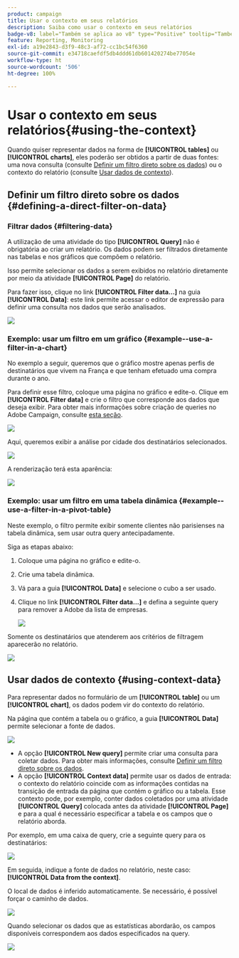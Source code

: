 ```yaml
---
product: campaign
title: Usar o contexto em seus relatórios
description: Saiba como usar o contexto em seus relatórios
badge-v8: label="Também se aplica ao v8" type="Positive" tooltip="Também se aplica ao Campaign v8"
feature: Reporting, Monitoring
exl-id: a19e2843-d3f9-48c3-af72-cc1bc54f6360
source-git-commit: e34718caefdf5db4ddd61db601420274be77054e
workflow-type: ht
source-wordcount: '506'
ht-degree: 100%

---
```


# Usar o contexto em seus relatórios{#using-the-context}



Quando quiser representar dados na forma de **[!UICONTROL tables]** ou **[!UICONTROL charts]**, eles poderão ser obtidos a partir de duas fontes: uma nova consulta (consulte [Definir um filtro direto sobre os dados](#defining-a-direct-filter-on-data)) ou o contexto do relatório (consulte [Usar dados de contexto](#using-context-data)).

## Definir um filtro direto sobre os dados {#defining-a-direct-filter-on-data}

### Filtrar dados {#filtering-data}

A utilização de uma atividade do tipo **[!UICONTROL Query]** não é obrigatória ao criar um relatório. Os dados podem ser filtrados diretamente nas tabelas e nos gráficos que compõem o relatório.

Isso permite selecionar os dados a serem exibidos no relatório diretamente por meio da atividade **[!UICONTROL Page]** do relatório.

Para fazer isso, clique no link **[!UICONTROL Filter data...]** na guia **[!UICONTROL Data]**: este link permite acessar o editor de expressão para definir uma consulta nos dados que serão analisados.

![](assets/reporting_filter_data_from_page.png)

### Exemplo: usar um filtro em um gráfico {#example--use-a-filter-in-a-chart}

No exemplo a seguir, queremos que o gráfico mostre apenas perfis de destinatários que vivem na França e que tenham efetuado uma compra durante o ano.

Para definir esse filtro, coloque uma página no gráfico e edite-o. Clique em **[!UICONTROL Filter data]** e crie o filtro que corresponde aos dados que deseja exibir. Para obter mais informações sobre criação de queries no Adobe Campaign, consulte [esta seção](../../platform/using/about-queries-in-campaign.md).

![](assets/s_ncs_advuser_report_wizard_029.png)

Aqui, queremos exibir a análise por cidade dos destinatários selecionados.

![](assets/reporting_graph_with_2vars.png)

A renderização terá esta aparência:

![](assets/reporting_graph_with_2vars_preview.png)

### Exemplo: usar um filtro em uma tabela dinâmica {#example--use-a-filter-in-a-pivot-table}

Neste exemplo, o filtro permite exibir somente clientes não parisienses na tabela dinâmica, sem usar outra query antecipadamente.

Siga as etapas abaixo:

1. Coloque uma página no gráfico e edite-o.
1. Crie uma tabela dinâmica.
1. Vá para a guia **[!UICONTROL Data]** e selecione o cubo a ser usado.
1. Clique no link **[!UICONTROL Filter data...]** e defina a seguinte query para remover a Adobe da lista de empresas.

   ![](assets/s_ncs_advuser_report_display_03.png)

Somente os destinatários que atenderem aos critérios de filtragem aparecerão no relatório.

![](assets/s_ncs_advuser_report_display_04.png)

## Usar dados de contexto {#using-context-data}

Para representar dados no formulário de um **[!UICONTROL table]** ou um **[!UICONTROL chart]**, os dados podem vir do contexto do relatório.

Na página que contém a tabela ou o gráfico, a guia **[!UICONTROL Data]** permite selecionar a fonte de dados.

![](assets/s_ncs_advuser_report_datasource_3.png)

* A opção **[!UICONTROL New query]** permite criar uma consulta para coletar dados. Para obter mais informações, consulte [Definir um filtro direto sobre os dados](#defining-a-direct-filter-on-data).
* A opção **[!UICONTROL Context data]** permite usar os dados de entrada: o contexto do relatório coincide com as informações contidas na transição de entrada da página que contém o gráfico ou a tabela. Esse contexto pode, por exemplo, conter dados coletados por uma atividade **[!UICONTROL Query]** colocada antes da atividade **[!UICONTROL Page]** e para a qual é necessário especificar a tabela e os campos que o relatório aborda.

Por exemplo, em uma caixa de query, crie a seguinte query para os destinatários:

![](assets/s_ncs_advuser_report_datasource_2.png)

Em seguida, indique a fonte de dados no relatório, neste caso: **[!UICONTROL Data from the context]**.

O local de dados é inferido automaticamente. Se necessário, é possível forçar o caminho de dados.

![](assets/s_ncs_advuser_report_datasource_4.png)

Quando selecionar os dados que as estatísticas abordarão, os campos disponíveis correspondem aos dados especificados na query.

![](assets/s_ncs_advuser_report_datasource_1.png)
